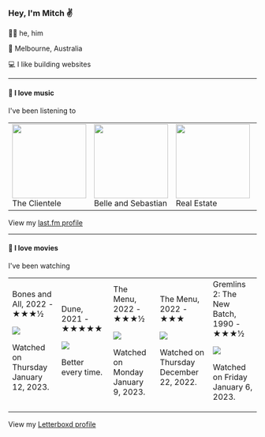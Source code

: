 <article><h3>Hey, I&#x27;m Mitch ✌️</h3><section><p>🙆‍♂️ he, him</p><p>📍 Melbourne, Australia</p><p>💻 I like building websites</p></section><hr/><section><h4>💽 I love music</h4><p>I&#x27;ve been listening to</p><table><tbody><td><img src="https://lastfm.freetls.fastly.net/i/u/174s/5e590dccd7b6451ac5f8bb299c8bb549.png" height="150px" alt="" role="presentation"/><br/>The Clientele</td><td><img src="https://lastfm.freetls.fastly.net/i/u/174s/cab81011cf06483097a891589c7d1745.png" height="150px" alt="" role="presentation"/><br/>Belle and Sebastian</td><td><img src="https://lastfm.freetls.fastly.net/i/u/174s/37169c9978b64d06afe6221b4ab989d7.png" height="150px" alt="" role="presentation"/><br/>Real Estate</td><td><img src="https://lastfm.freetls.fastly.net/i/u/174s/5c65c336166f7455a23bc487518e70d4.png" height="150px" alt="" role="presentation"/><br/>BROCKHAMPTON</td><td><img src="https://lastfm.freetls.fastly.net/i/u/174s/2666bdc9b7264b799f8a882e471cd62e.png" height="150px" alt="" role="presentation"/><br/>The 1975</td></tbody></table><span>View my <a href="https://www.last.fm/user/mylsb">last.fm profile</a></span></section><hr/><section><h4>📼 I love movies</h4><p>I&#x27;ve been watching</p><table><tbody><td>Bones and All, 2022 - ★★★½<br/><span> <p><img src="https://a.ltrbxd.com/resized/sm/upload/xi/cb/mo/xg/bones2-0-600-0-900-crop.jpg?v=bdb6694df9"/></p> <p>Watched on Thursday January 12, 2023.</p> </span></td><td>Dune, 2021 - ★★★★★<br/><span> <p><img src="https://a.ltrbxd.com/resized/sm/upload/nx/8b/vs/gc/cDbNAY0KM84cxXhmj8f0dLWza3t-0-600-0-900-crop.jpg?v=49eed12751"/></p> <p>Better every time.</p> </span></td><td>The Menu, 2022 - ★★★½<br/><span> <p><img src="https://a.ltrbxd.com/resized/film-poster/5/2/1/3/2/3/521323-the-menu-0-600-0-900-crop.jpg?v=d00a0d03a8"/></p> <p>Watched on Monday January 9, 2023.</p> </span></td><td>The Menu, 2022 - ★★★<br/><span> <p><img src="https://a.ltrbxd.com/resized/film-poster/5/2/1/3/2/3/521323-the-menu-0-600-0-900-crop.jpg?v=d00a0d03a8"/></p> <p>Watched on Thursday December 22, 2022.</p> </span></td><td>Gremlins 2: The New Batch, 1990 - ★★★½<br/><span> <p><img src="https://a.ltrbxd.com/resized/sm/upload/ou/eh/1p/rv/eKBIXDGTRMZS4aA9KS71Fyz8Yeq-0-600-0-900-crop.jpg?v=3d924e45ac"/></p> <p>Watched on Friday January 6, 2023.</p> </span></td></tbody></table><span>View my <a href="https://letterboxd.com/myslab/">Letterboxd profile</a></span></section></article>